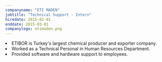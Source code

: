 ```yaml
---
companyname: "ETI MADEN"
jobtitle: "Technical Support - Intern"
hiredate: 2015-02-01
enddate: 2015-03-01
companylogo: etimaden.png
---
```

<li>ETIBOR is Turkey's largest chemical producer and exporter company.</li>  
<li>Worked as a Technical Personal in Human Resources Department.</li>  
<li>Provided software and hardware support to employees.</li>                  